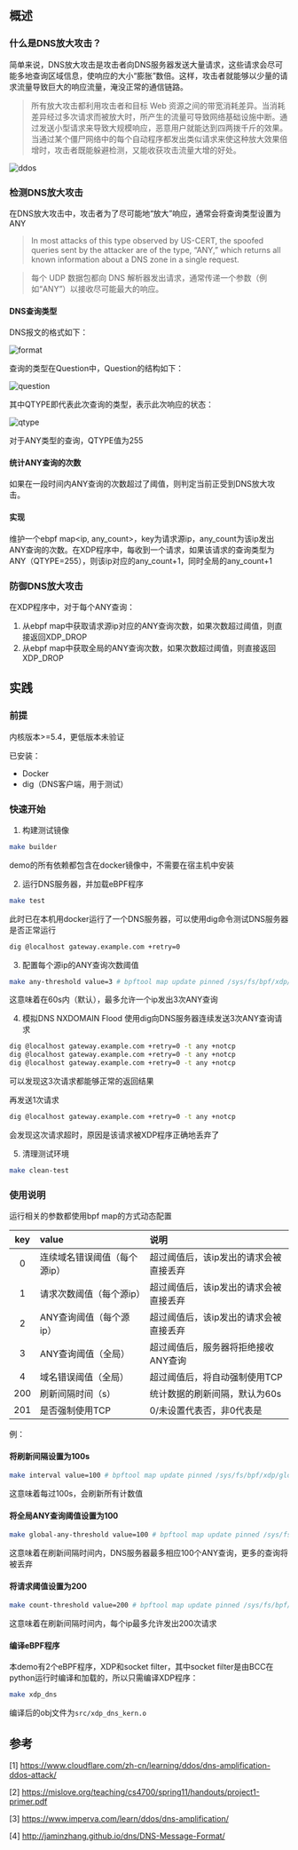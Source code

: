 ## 概述
### 什么是DNS放大攻击？

简单来说，DNS放大攻击是攻击者向DNS服务器发送大量请求，这些请求会尽可能多地查询区域信息，使响应的大小“膨胀”数倍。这样，攻击者就能够以少量的请求流量导致巨大的响应流量，淹没正常的通信链路。
> 所有放大攻击都利用攻击者和目标 Web 资源之间的带宽消耗差异。当消耗差异经过多次请求而被放大时，所产生的流量可导致网络基础设施中断。通过发送小型请求来导致大规模响应，恶意用户就能达到四两拨千斤的效果。当通过某个僵尸网络中的每个自动程序都发出类似请求来使这种放大效果倍增时，攻击者既能躲避检测，又能收获攻击流量大增的好处。

![ddos](./images/amplification-attack.png)

### 检测DNS放大攻击
在DNS放大攻击中，攻击者为了尽可能地“放大”响应，通常会将查询类型设置为ANY
> In most attacks of this type observed by US-CERT, the spoofed queries sent by the attacker are of the type, “ANY,” which returns all known information about a DNS zone in a single request.

> 每个 UDP 数据包都向 DNS 解析器发出请求，通常传递一个参数（例如“ANY”）以接收尽可能最大的响应。

#### DNS查询类型
DNS报文的格式如下：

![format](./images/dns-packet.png)

查询的类型在Question中，Question的结构如下：

![question](./images/dns-query.png)

其中QTYPE即代表此次查询的类型，表示此次响应的状态：

![qtype](./images/dns-qtype.png)

对于ANY类型的查询，QTYPE值为255

#### 统计ANY查询的次数
如果在一段时间内ANY查询的次数超过了阈值，则判定当前正受到DNS放大攻击。

#### 实现
维护一个ebpf map<ip, any_count>，key为请求源ip，any_count为该ip发出ANY查询的次数。在XDP程序中，每收到一个请求，如果该请求的查询类型为ANY（QTYPE=255），则该ip对应的any_count+1，同时全局的any_count+1

### 防御DNS放大攻击
在XDP程序中，对于每个ANY查询：
1. 从ebpf map中获取请求源ip对应的ANY查询次数，如果次数超过阈值，则直接返回XDP_DROP
2. 从ebpf map中获取全局的ANY查询次数，如果次数超过阈值，则直接返回XDP_DROP

## 实践

### 前提
内核版本>=5.4，更低版本未验证

已安装：
- Docker
- dig（DNS客户端，用于测试）

### 快速开始
1. 构建测试镜像
```sh
make builder
```
demo的所有依赖都包含在docker镜像中，不需要在宿主机中安装

2. 运行DNS服务器，并加载eBPF程序
```sh
make test
```
此时已在本机用docker运行了一个DNS服务器，可以使用dig命令测试DNS服务器是否正常运行
```sh
dig @localhost gateway.example.com +retry=0
```

3. 配置每个源ip的ANY查询次数阈值
```sh
make any-threshold value=3 # bpftool map update pinned /sys/fs/bpf/xdp/globals/configuration key 2 value 3 0 0 0
```
这意味着在60s内（默认），最多允许一个ip发出3次ANY查询

4. 模拟DNS NXDOMAIN Flood
使用dig向DNS服务器连续发送3次ANY查询请求
```sh
dig @localhost gateway.example.com +retry=0 -t any +notcp
dig @localhost gateway.example.com +retry=0 -t any +notcp
dig @localhost gateway.example.com +retry=0 -t any +notcp
```
可以发现这3次请求都能够正常的返回结果

 再发送1次请求
```sh
dig @localhost gateway.example.com +retry=0 -t any +notcp
```
会发现这次请求超时，原因是该请求被XDP程序正确地丢弃了

5. 清理测试环境
```sh
make clean-test
```

### 使用说明
运行相关的参数都使用bpf map的方式动态配置

|  key |  value |  说明  |
| :------------: | :------------|:------------|
| 0  |  连续域名错误阈值（每个源ip） | 超过阈值后，该ip发出的请求会被直接丢弃 |
|  1 |  请求次数阈值（每个源ip） | 超过阈值后，该ip发出的请求会被直接丢弃 |
|  2 |  ANY查询阈值（每个源ip） | 超过阈值后，该ip发出的请求会被直接丢弃 |
|  3 |  ANY查询阈值（全局） | 超过阈值后，服务器将拒绝接收ANY查询 |
| 4  |  域名错误阈值（全局） | 超过阈值后，将自动强制使用TCP |
| 200  | 刷新间隔时间（s）  | 统计数据的刷新间隔，默认为60s |
| 201  |  是否强制使用TCP | 0/未设置代表否，非0代表是 |

例：
#### 将刷新间隔设置为100s
```sh
make interval value=100 # bpftool map update pinned /sys/fs/bpf/xdp/globals/configuration key 200 value 100 0 0 0
```
这意味着每过100s，会刷新所有计数值

#### 将全局ANY查询阈值设置为100
```sh
make global-any-threshold value=100 # bpftool map update pinned /sys/fs/bpf/xdp/globals/configuration key 3 value 100 0 0 0
```
这意味着在刷新间隔时间内，DNS服务器最多相应100个ANY查询，更多的查询将被丢弃

#### 将请求阈值设置为200
```sh
make count-threshold value=200 # bpftool map update pinned /sys/fs/bpf/xdp/globals/configuration key 1 value 200 0 0 0
```
这意味着在刷新间隔时间内，每个ip最多允许发出200次请求

#### 编译eBPF程序
本demo有2个eBPF程序，XDP和socket filter，其中socket filter是由BCC在python运行时编译和加载的，所以只需编译XDP程序：
```sh
make xdp_dns
```
编译后的obj文件为`src/xdp_dns_kern.o`

## 参考
[1] https://www.cloudflare.com/zh-cn/learning/ddos/dns-amplification-ddos-attack/

[2] https://mislove.org/teaching/cs4700/spring11/handouts/project1-primer.pdf

[3] https://www.imperva.com/learn/ddos/dns-amplification/

[4] http://jaminzhang.github.io/dns/DNS-Message-Format/
